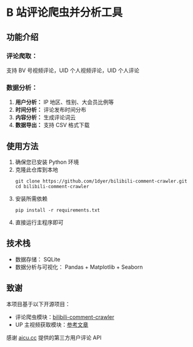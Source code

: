 # B 站评论爬虫并分析工具

## 功能介绍

### 评论爬取：

支持 BV 号视频评论，UID 个人视频评论，UID 个人评论

### 数据分析：

1.  **用户分析：** IP 地区、性别、大会员比例等
2.  **时间分析：** 评论发布时间分布
3.  **内容分析：** 生成评论词云
4.  **数据导出：** 支持 CSV 格式下载

## 使用方法

1. 确保您已安装 Python 环境
2. 克隆此仓库到本地
   ```
   git clone https://github.com/1dyer/bilibili-comment-crawler.git
   cd bilibili-comment-crawler
   ```
3. 安装所需依赖
   ```
   pip install -r requirements.txt
   ```
4. 直接运行主程序即可

## 技术栈

- 数据存储： SQLite
- 数据分析与可视化： Pandas + Matplotlib + Seaborn

## 致谢

本项目基于以下开源项目：

- 评论爬虫模块：[bilibili-comment-crawler](https://github.com/1dyer/bilibili-comment-crawler)
- UP 主视频获取模块：[参考文章](https://blog.csdn.net/qq_41661843/article/details/136329757)

感谢 [aicu.cc](https://www.aicu.cc/) 提供的第三方用户评论 API
